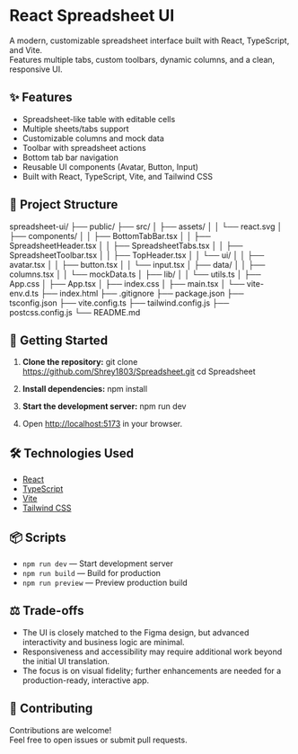 # React Spreadsheet UI

A modern, customizable spreadsheet interface built with React, TypeScript, and Vite.  
Features multiple tabs, custom toolbars, dynamic columns, and a clean, responsive UI.

## ✨ Features

- Spreadsheet-like table with editable cells
- Multiple sheets/tabs support
- Customizable columns and mock data
- Toolbar with spreadsheet actions
- Bottom tab bar navigation
- Reusable UI components (Avatar, Button, Input)
- Built with React, TypeScript, Vite, and Tailwind CSS

## 📁 Project Structure

spreadsheet-ui/
├── public/
├── src/
│ ├── assets/
│ │ └── react.svg
│ ├── components/
│ │ ├── BottomTabBar.tsx
│ │ ├── SpreadsheetHeader.tsx
│ │ ├── SpreadsheetTabs.tsx
│ │ ├── SpreadsheetToolbar.tsx
│ │ ├── TopHeader.tsx
│ │ └── ui/
│ │ ├── avatar.tsx
│ │ ├── button.tsx
│ │ └── input.tsx
│ ├── data/
│ │ ├── columns.tsx
│ │ └── mockData.ts
│ ├── lib/
│ │ └── utils.ts
│ ├── App.css
│ ├── App.tsx
│ ├── index.css
│ ├── main.tsx
│ └── vite-env.d.ts
├── index.html
├── .gitignore
├── package.json
├── tsconfig.json
├── vite.config.ts
├── tailwind.config.js
├── postcss.config.js
└── README.md

## 🚀 Getting Started

1. **Clone the repository:**
git clone https://github.com/Shrey1803/Spreadsheet.git
cd Spreadsheet

2. **Install dependencies:**
npm install

3. **Start the development server:**
npm run dev

4. Open [http://localhost:5173](http://localhost:5173) in your browser.

## 🛠️ Technologies Used

- [React](https://react.dev/)
- [TypeScript](https://www.typescriptlang.org/)
- [Vite](https://vitejs.dev/)
- [Tailwind CSS](https://tailwindcss.com/)

## 📦 Scripts

- `npm run dev` — Start development server
- `npm run build` — Build for production
- `npm run preview` — Preview production build

## ⚖️ Trade-offs

- The UI is closely matched to the Figma design, but advanced interactivity and business logic are minimal.
- Responsiveness and accessibility may require additional work beyond the initial UI translation.
- The focus is on visual fidelity; further enhancements are needed for a production-ready, interactive app.


## 🤝 Contributing

Contributions are welcome!  
Feel free to open issues or submit pull requests.
